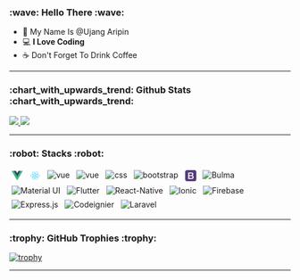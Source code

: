 <h3>:wave: Hello There :wave:</h3>

- :cowboy_hat_face: My Name Is @Ujang Aripin
- :computer: <b>I Love Coding</b>
- :coffee: Don't Forget To Drink Coffee

<hr/>
<h3>:chart_with_upwards_trend: Github Stats :chart_with_upwards_trend:</h3>
<p align="left">
<a href="https://github.com/ujangaripin24">
  <img height="150em" src="https://github-readme-stats.vercel.app/api?username=ujangaripin24&theme=tokyonight&show_icons=true&count_private=true"/>
  <img height="150em" src="https://github-readme-stats-eight-theta.vercel.app/api/top-langs/?username=ujangaripin24&layout=compact&langs_count=12&theme=tokyonight&count_private=true"/>
</a>
</p>
<hr/>

<h3>:robot: Stacks :robot:</h3>
<p align="left">
<img title="Vue JS" src="https://raw.githubusercontent.com/github/explore/80688e429a7d4ef2fca1e82350fe8e3517d3494d/topics/vue/vue.png" alt="vue" height="20" style="vertical-align:top; margin:4px">
<img title="React JS" src="https://raw.githubusercontent.com/github/explore/80688e429a7d4ef2fca1e82350fe8e3517d3494d/topics/react/react.png" alt="vue" height="20" style="vertical-align:top; margin:4px">
<img title="Angular" src="https://www.wizcase.com/wp-content/uploads/2022/08/Angular-logo.png" alt="vue" height="20" style="vertical-align:top; margin:4px">
<img title="Next JS" src="https://www.openxcell.com/wp-content/uploads/2021/11/dango-inner-2.png" alt="vue" height="20" style="vertical-align:top; margin:4px">
<img title="Leaflet JS" src="https://upload.wikimedia.org/wikipedia/commons/thumb/1/13/Leaflet_logo.svg/2560px-Leaflet_logo.svg.png" alt="css" height="20" style="vertical-align:top; margin:4px">
<img title="Map Box" src="https://sourceforge.net/articles/wp-content/uploads/2018/09/mapbox-logo.png" alt="bootstrap" height="20" style="vertical-align:top; margin:4px">
<img title="Bootstrap" src="https://raw.githubusercontent.com/github/explore/80688e429a7d4ef2fca1e82350fe8e3517d3494d/topics/bootstrap/bootstrap.png" alt="bootstrap" height="20" style="vertical-align:top; margin:4px">
<img title="Bulma" src="https://img.stackshare.io/service/5204/bulma-logo.png" alt="Bulma" height="20" style="vertical-align:top; margin:4px">
<img title="Material UI" src="https://mui.com/static/logo.png" alt="Material UI" height="20" style="vertical-align:top; margin:4px">
<img title="Flutter" src="https://www.svgrepo.com/show/353751/flutter.svg" alt="Flutter" height="20" style="vertical-align:top; margin:4px">
<img title="React-Native" src="https://www.onu.ro/wp/wp-content/uploads/2020/03/react-native-logo-884x1024.png" alt="React-Native" height="20" style="vertical-align:top; margin:4px">
<img title="Ionic" src="https://upload.wikimedia.org/wikipedia/commons/thumb/d/d1/Ionic_Logo.svg/1280px-Ionic_Logo.svg.png" alt="Ionic" height="20" style="vertical-align:top; margin:4px">
<img title="Firebase" src="https://cdn.icon-icons.com/icons2/2699/PNG/512/firebase_logo_icon_171157.png" alt="Firebase" height="20" style="vertical-align:top; margin:4px">
<img title="Express.js" src="https://ajeetchaulagain.com/static/7cb4af597964b0911fe71cb2f8148d64/87351/express-js.png" alt="Express.js" height="20" style="vertical-align:top; margin:4px">
<img title="Codeigniter" src="https://www.britefish.net/wp-content/uploads/2019/06/logo-codeigniter.png" alt="Codeignier" height="20" style="vertical-align:top; margin:4px">
<img title="Laravel" src="https://upload.wikimedia.org/wikipedia/commons/thumb/3/3d/LaravelLogo.png/1200px-LaravelLogo.png" alt="Laravel" height="20" style="vertical-align:top; margin:4px">

</p>
<hr/>
<p>
<h3>:trophy: GitHub Trophies :trophy:</h3>
  
[![trophy](https://github-profile-trophy.vercel.app/?username=ujangaripin24&theme=onedark&title=Stars,Followers,Commit,Issue,Repositories)](https://github.com/ujangaripin24/github-profile-trophy)

</p>
<hr/>
